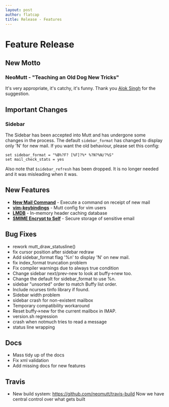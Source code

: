 ```yaml
---
layout: post
author: flatcap
title: Release - Features
---
```


# Feature Release

## New Motto

### NeoMutt - "Teaching an Old Dog New Tricks"

It's very appropriate, it's catchy, it's funny.
Thank you [Alok Singh](https://github.com/Alok) for the suggestion.

## Important Changes

### Sidebar

The Sidebar has been accepted into Mutt and has undergone some changes in the process.  The default `sidebar_format` has changed to display only 'N' for new mail.  If you want the old behaviour, please set this config:

```
set sidebar_format = "%B%?F? [%F]?%* %?N?%N/?%S"
set mail_check_stats = yes
```

Also note that `$sidebar_refresh` has been dropped.  It is no longer needed and it was misleading when it was.

## New Features
  - [**New Mail Command**]({{site.url}}/feature/new-mail/) - Execute a command on receipt of new mail
  - [**vim-keybindings**](https://github.com/neomutt/neomutt/tree/contrib/vim-keybindings) - Mutt config for vim users
  - [**LMDB**]({{site.url}}/feature/lmdb/) - In-memory header caching database
  - [**SMIME Encrypt to Self**]({{site.url}}/feature/smime-encrypt-self/) - Secure storage of sensitive email

## Bug Fixes
  - rework mutt_draw_statusline()
  - fix cursor position after sidebar redraw
  - Add sidebar_format flag '%n' to display 'N' on new mail.
  - fix index_format truncation problem
  - Fix compiler warnings due to always true condition
  - Change sidebar next/prev-new to look at buffy->new too.
  - Change the default for sidebar_format to use %n.
  - sidebar "unsorted" order to match Buffy list order.
  - Include ncurses tinfo library if found.
  - Sidebar width problem
  - sidebar crash for non-existent mailbox
  - Temporary compatibility workaround
  - Reset buffy->new for the current mailbox in IMAP.
  - version.sh regression
  - crash when notmuch tries to read a message
  - status line wrapping

## Docs
  - Mass tidy up of the docs
  - Fix xml validation
  - Add missing docs for new features

## Travis
  - New build system:
    https://github.com/neomutt/travis-build
    Now we have central control over what gets built

